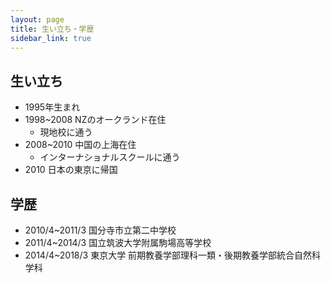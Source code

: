 ```yaml
---
layout: page
title: 生い立ち・学歴
sidebar_link: true
---
```


## 生い立ち

- 1995年生まれ
- 1998~2008 NZのオークランド在住
  - 現地校に通う
- 2008~2010 中国の上海在住
  - インターナショナルスクールに通う
- 2010 日本の東京に帰国

## 学歴

- 2010/4~2011/3 国分寺市立第二中学校
- 2011/4~2014/3 国立筑波大学附属駒場高等学校
- 2014/4~2018/3 東京大学 前期教養学部理科一類・後期教養学部統合自然科学科

